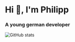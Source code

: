# Hi 👋, I'm Philipp

### A young german developer

![GitHub stats](https://github-readme-stats.vercel.app/api?username=fllipeis&show_icons=true&theme=radical&count_private=true&bg_color=00000000&title_color=ffffff&text_color=b0a99f&icon_color=33a3f0&hide_border=true)
